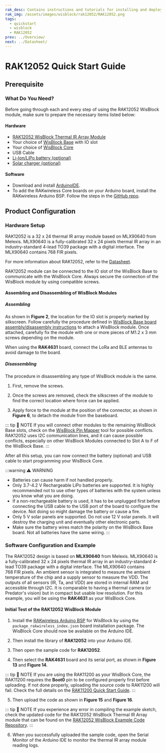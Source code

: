 ```yaml
---
rak_desc: Contains instructions and tutorials for installing and deploying your RAK12052. Instructions are written in a detailed and step-by-step manner for an easier experience in setting up your device. Aside from the hardware configuration, it also contains a software setup that includes detailed example codes that will help you get started.
rak_img: /assets/images/wisblock/rak12052/RAK12052.png
tags:
  - quickstart
  - wisblock
  - RAK12052
prev: ../Overview/
next: ../Datasheet/
---
```


# RAK12052 Quick Start Guide

## Prerequisite

### What Do You Need?

Before going through each and every step of using the RAK12052 WisBlock module, make sure to prepare the necessary items listed below:

#### Hardware

- [RAK12052 WisBlock Thermal IR Array Module](https://store.rakwireless.com/collections/wisblock-sensor)
- Your choice of [WisBlock Base](https://store.rakwireless.com/collections/wisblock-base) with IO slot
- Your choice of [WisBlock Core](https://store.rakwireless.com/collections/wisblock-core)
- USB Cable
- [Li-Ion/LiPo battery (optional)](https://store.rakwireless.com/collections/wisblock-accessory/products/battery-connector-cable?utm_source=BatteryConnector&utm_medium=Document&utm_campaign=BuyFromStore)
- [Solar charger (optional)](https://store.rakwireless.com/collections/wisblock-accessory/products/solar-panel-connector-cable?utm_source=SolarPanelConnector&utm_medium=Document&utm_campaign=BuyFromStore)

#### Software

- Download and install [ArduinoIDE](https://www.arduino.cc/en/Main/Software).
- To add the RAKwireless Core boards on your Arduino board, install the RAKwireless Arduino BSP. Follow the steps in the [GitHub repo](https://github.com/RAKWireless/RAKwireless-Arduino-BSP-Index).

## Product Configuration

### Hardware Setup

RAK12052 is a 32 x 24 thermal IR array module based on MLX90640 from Melexis. MLX90640 is a fully-calibrated 32 x 24 pixels thermal IR array in an industry-standard 4-lead TO39 package with a digital interface. The MLX90640 contains 768 FIR pixels.

For more information about RAK12052, refer to the [Datasheet](../Datasheet/).

RAK12052 module can be connected to the IO slot of the WisBlock Base to communicate with the WisBlock Core. Always secure the connection of the WisBlock module by using compatible screws.

<rk-img
  src="/assets/images/wisblock/rak12052/quickstart/RAK12052_Assembly.png"
  width="90%"
  caption="RAK12052 connection to WisBlock Base"
/>

#### Assembling and Disassembling of WisBlock Modules

##### Assembling

As shown in **Figure 2**, the location for the IO slot is properly marked by silkscreen. Follow carefully the procedure defined in [WisBlock Base board assembly/disassembly instructions](https://docs.rakwireless.com/Knowledge-Hub/Learn/RAK5005-O-Baseboard-Installation-Guide/) to attach a WisBlock module. Once attached, carefully fix the module with one or more pieces of M1.2 x 3&nbsp;mm screws depending on the module.

<rk-img
  src="/assets/images/wisblock/rak12052/quickstart/RAK12052_mounting.png"
  width="70%"
  caption="RAK12052 connection to WisBlock Base"
/>

When using the **RAK4631** board, connect the LoRa and BLE antennas to avoid damage to the board.

<rk-img
  src="/assets/images/wisblock/rak12052/quickstart/RAK4631_Antenna.png"
  width="50%"
  caption="LoRa and BLE antennas of RAK4631"
/>

##### Disassembling

The procedure in disassembling any type of WisBlock module is the same.

1. First, remove the screws.

<rk-img
  src="/assets/images/wisblock/rak12052/quickstart/16.removing-screws.png"
  width="70%"
  caption="Removing screws from the WisBlock module"
/>

2. Once the screws are removed, check the silkscreen of the module to find the correct location where force can be applied.

<rk-img
  src="/assets/images/wisblock/rak12052/quickstart/17.detaching-silkscreen.png"
  width="70%"
  caption="Detaching silkscreen on the WisBlock module"
/>

3. Apply force to the module at the position of the connector, as shown in **Figure 6**, to detach the module from the baseboard.

<rk-img
  src="/assets/images/wisblock/rak12052/quickstart/18.detaching-module.png"
  width="70%"
  caption="Applying even forces on the proper location of a WisBlock module"
/>

::: tip 📝 NOTE
If you will connect other modules to the remaining WisBlock Base slots, check on the [WisBlock Pin Mapper](https://docs.rakwireless.com/Knowledge-Hub/Pin-Mapper/) tool for possible conflicts. RAK12052 uses I2C communication lines, and it can cause possible conflicts, especially on other WisBlock Modules connected to Slot A to F of the WisBlock Base.
:::

After all this setup, you can now connect the battery (optional) and USB cable to start programming your WisBlock Core.

:::warning ⚠️ WARNING
- Batteries can cause harm if not handled properly.
- Only 3.7-4.2&nbsp;V Rechargeable LiPo batteries are supported. It is highly recommended not to use other types of batteries with the system unless you know what you are doing.
- If a non-rechargeable battery is used, it has to be unplugged first before connecting the USB cable to the USB port of the board to configure the device. Not doing so might damage the battery or cause a fire.
- Only 5&nbsp;V solar panels are supported. Do not use 12&nbsp;V solar panels. It will destroy the charging unit and eventually other electronic parts.
- Make sure the battery wires match the polarity on the WisBlock Base board. Not all batteries have the same wiring.
:::

### Software Configuration and Example

The RAK12052 design is based on **MLX90640** from Melexis. MLX90640 is a fully-calibrated 32&nbsp;x&nbsp;24 pixels thermal IR array in an industry-standard 4-lead TO39 package with a digital interface. The MLX90640 contains 768&nbsp;FIR pixels. An ambient sensor is integrated to measure the ambient temperature of the chip and a supply sensor to measure the VDD. The outputs of all sensors (IR, Ta, and VDD) are stored in internal RAM and accessible through I2C. It is comparable to having a thermal camera (or Predator's vision) but in compact but usable low resolution. For this example, you will be using the **RAK4631** as your WisBlock Core.

#### Initial Test of the RAK12052 WisBlock Module

1. Install the [RAKwireless Arduino BSP](https://github.com/RAKWireless/RAKwireless-Arduino-BSP-Index) for WisBlock by using the `package_rakwireless_index.json` board installation package. The WisBlock Core should now be available on the Arduino IDE.

<rk-img
  src="/assets/images/wisblock/rak12052/quickstart/Arduino_Example.png"
  width="90%"
  caption="Arduino IDE"
/>

<rk-img
  src="/assets/images/wisblock/rak12052/quickstart/RAK12052_Wisblocks.png"
  width="90%"
  caption="WisBlock Cores inside the Arduino IDE"
/>

2. Then install the library of **RAK12052** into your Arduino IDE.

<rk-img
  src="/assets/images/wisblock/rak12052/quickstart/RAK12052_Update_1.png"
  width="90%"
  caption="Managing libraries inside the Arduino IDE"
/>

<rk-img
  src="/assets/images/wisblock/rak12052/quickstart/RAK12052_Update_2.png"
  width="90%"
  caption="RAK12052 Library"
/>

3. Then open the sample code for **RAK12052**.

<rk-img
  src="/assets/images/wisblock/rak12052/quickstart/RAK12052_Update_3.png"
  width="70%"
  caption="Selecting the sample code for RAK12052"
/>

<rk-img
  src="/assets/images/wisblock/rak12052/quickstart/RAK12052_Sample_2.png"
  width="90%"
  caption="Sample code for RAK12052"
/>

4. Then select the **RAK4631** board and its serial port, as shown in **Figure 13** and **Figure 14**.

<rk-img
  src="/assets/images/wisblock/rak12052/quickstart/RAK12052_Sample_3.png"
  width="90%"
  caption="Selecting RAK4631 board as the WisBlock Core"
/>

<rk-img
  src="/assets/images/wisblock/rak12052/quickstart/RAK12052_Sample_4.png"
  width="90%"
  caption="Selecting the serial port of RAK4631 WisBlock Core"
/>

::: tip 📝 NOTE
If you are using the RAK11200 as your WisBlock Core, the RAK11200 requires the **Boot0** pin to be configured properly first before uploading. If not done properly, uploading the source code to RAK11200 will fail. Check the full details on the [RAK11200 Quick Start Guide](https://docs.rakwireless.com/Product-Categories/WisBlock/RAK11200/Quickstart/#uploading-to-wisblock).
:::

5. Then upload the code as shown in **Figure 15** and **Figure 16**.

<rk-img
  src="/assets/images/wisblock/rak12052/quickstart/RAK12052_Sample_5.png"
  width="90%"
  caption="Uploading the RAK12052 sample code"
/>

<rk-img
  src="/assets/images/wisblock/rak12052/quickstart/RAK12052_Sample_6.png"
  width="90%"
  caption="Uploading the RAK12052 sample code"
/>

::: tip 📝 NOTE
If you experience any error in compiling the example sketch, check the updated code for the RAK12052 WisBlock Thermal IR Array module that can be found on the [RAK12052 WisBlock Example Code Repository](https://github.com/RAKWireless/RAK12052-MLX90640).
:::

6. When you successfully uploaded the sample code, open the Serial Monitor of the Arduino IDE to monitor the thermal IR array module reading logs.

<rk-img
  src="/assets/images/wisblock/rak12052/quickstart/RAK12052_Sample_7.png"
  width="90%"
  caption="Sample code successfully uploaded to RAK4631"
/>

<rk-img
  src="/assets/images/wisblock/rak12052/quickstart/RAK12052_Sample_8.png"
  width="90%"
  caption="Readings from the Serial Monitor"
/>



